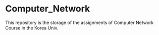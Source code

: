 # Computer_Network
This repository is the storage of the assignments of Computer Network Course in the Korea Univ.
